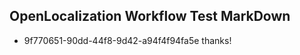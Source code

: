 ## OpenLocalization Workflow Test MarkDown
* 9f770651-90dd-44f8-9d42-a94f4f94fa5e thanks!

<!--HONumber=Aug16_HO1-->


